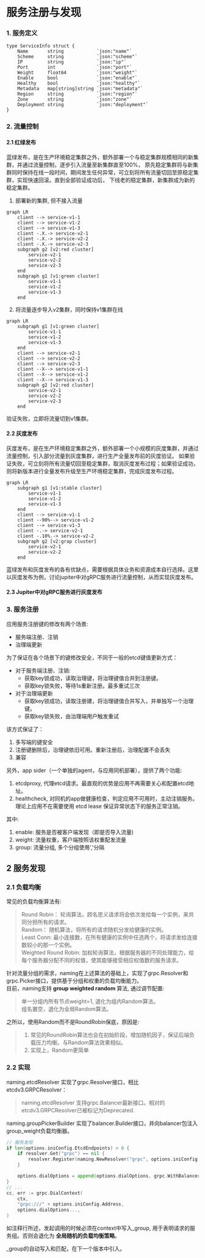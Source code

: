 # 服务注册与发现

### 1. 服务定义

``` golang
type ServiceInfo struct {
	Name       string            `json:"name"`
	Scheme     string            `json:"scheme"`
	IP         string            `json:"ip"`
	Port       int               `json:"port"`
	Weight     float64           `json:"weight"`
	Enable     bool              `json:"enable"`
	Healthy    bool              `json:"healthy"`
	Metadata   map[string]string `json:"metadata"`
	Region     string            `json:"region"`
	Zone       string            `json:"zone"`
	Deployment string            `json:"deployment"`
}
```


### 2. 流量控制

#### 2.1 红绿发布

蓝绿发布，是在生产环境稳定集群之外，额外部署一个与稳定集群规模相同的新集群，并通过流量控制，逐步引入流量至新集群直至100%，
原先稳定集群将与新集群同时保持在线一段时间，期间发生任何异常，可立刻将所有流量切回至原稳定集群，实现快速回滚。直到全部验证成功后，
下线老的稳定集群，新集群成为新的稳定集群。


1. 部署新的集群, 但不接入流量
```mermaid
graph LR
	client --> service-v1-1
	client --> service-v1-2
	client --> service-v1-3
	client -.X.-> service-v2-1
	client -.X.-> service-v2-2
	client -.X.-> service-v2-3
	subgraph g2 [v2:red cluster]
		service-v2-1
		service-v2-2
		service-v2-3
	end
	subgraph g1 [v1:green cluster]
		service-v1-1
		service-v1-2
		service-v1-3
	end
```
2. 将流量逐步导入v2集群，同时保持v1集群在线
```mermaid
graph LR
	subgraph g1 [v1:green cluster]
		service-v1-1
		service-v1-2
		service-v1-3
	end
	client --> service-v2-1
	client --> service-v2-2
	client --> service-v2-3
	client --X--> service-v1-1
	client --X--> service-v1-2
	client --X--> service-v1-3
	subgraph g2 [v2:red cluster]
		service-v2-1
		service-v2-2
		service-v2-3
	end
```

验证失败，立即将流量切到v1集群。


#### 2.2 灰度发布

灰度发布，是在生产环境稳定集群之外，额外部署一个小规模的灰度集群，并通过流量控制，引入部分流量到灰度集群，进行生产全量发布前的灰度验证。
如果验证失败，可立刻将所有流量切回至稳定集群，取消灰度发布过程；如果验证成功，则将新版本进行全量发布升级至生产环境稳定集群，完成灰度发布过程。

```mermaid
graph LR
	subgraph g1 [v1:stable cluster]
		service-v1-1
		service-v1-2
		service-v1-3
	end
	client --> service-v1-1
	client --90%--> service-v1-2
	client --> service-v1-3
	client -.-> service-v2-1
	client -.10%.-> service-v2-2
	subgraph g2 [v2:grap cluster]
		service-v2-1
		service-v2-2
	end
```
            
蓝绿发布和灰度发布的各有优缺点，需要根据具体业务和资源成本自行选择。这里以灰度发布为例，讨论jupiter中对gRPC服务进行流量控制，从而实现灰度发布。

#### 2.3 Jupiter中对gRPC服务进行灰度发布



### 3. 服务注册

应用服务注册键的修改有两个场景:   
* 服务端注册、注销   
* 治理端更新   


为了保证在各个场景下的键修改安全，不同于一般的etcd键值更新方式：  
* 对于服务端注册、注销:  
    * 获取key锁成功，读取治理键，将治理键值合并到注册键。   
	* 获取key锁失败，等待1s重新注册。最多重试三次  
* 对于治理端更新  
	* 获取key锁成功，读取注册建，将治理键值合并写入，并单独写一个治理键。  
	* 获取key锁失败，由治理端用户触发重试  
	
该方式保证了：   
1. 多写端的键安全  
2. 注册键删除后，治理键依旧可用。重新注册后，治理配置不会丢失  
3. 兼容  

另外，app sider（一个单独的agent，与应用同机部署），提供了两个功能:  
1. etcdproxy, 代理etcd请求。最直观的优势是应用不再需要关心和配置etcd地址。  
2. healthcheck, 对同机的app做健康检查，判定应用不可用时，主动注销服务。理论上应用不在需要使用 etcd lease 保证异常状态下的服务正常注销。  

其中:
1. enable: 服务是否被客户端发现（即是否导入流量)
2. weight: 流量权重，客户端按照该权重配发流量
3. group: 流量分组, 多个分组使用','分隔

    
 
## 2 服务发现

### 2.1 负载均衡

常见的负载均衡算法有:  
    
> Round Robin： 轮询算法，顾名思义请求将会依次发给每一个实例，来共同分担所有的请求。    
> Random： 随机算法，将所有的请求随机分发给健康的实例。    
> Least Conn: 最小连接数，在所有健康的实例中任选两个，将请求发给连接数较小的那一个实例。    
> Weighted Round Robin: 加权轮询算法，根据服务器的不同处理能力，给每个服务器分配不同的权值，使其能够接受相应权值数的服务请求。    

针对流量分组的需求，naming在上述算法的基础上，实现了grpc.Resolver和grpc.Picker接口，提供基于分组和权重的负载均衡能力。  
目前，naming支持 __group weighted random__ 算法, 通过调节配置:  

> 单一分组内所有节点weight=1, 退化为组内Random算法。  
> 组名置空，退化为全局Random算法。  

之所以，使用Random而不是RoundRobin保底，原因是:  
    
> 1. 常见的RoundRobin算法也会在初始阶段，增加随机因子，保证后端负载压力均衡。与Random算法效果相似。  
> 2. 实现上，Random更简单  

### 2.2 实现  
 
naming.etcdResolver 实现了grpc.Resolver接口，相比etcdv3.GRPCResolver：  
  
> naming.etcdResolver 支持grpc.Balancer最新接口。相对的etcdv3.GRPCResolver已被标记为Deprecated.  

naming.groupPickerBuilder 实现了balancer.Builder接口，并向balancer包注入group_weight负载均衡器。


```go
// 服务发现
if len(options.iniConfig.EtcdEndpoints) > 0 {
    if resolver.Get("grpc") == nil {
        resolver.Register(naming.NewResolver("grpc", options.iniConfig.EtcdEndpoints))
    }

    options.dialOptions = append(options.dialOptions, grpc.WithBalancerName(naming.NameWeight))
}
// ...
cc, err := grpc.DialContext(
    ctx,
    "grpc:///" + options.iniConfig.Address,
    options.dialOptions...,
)
```


如注释行所述，发起调用的时候必须在context中写入_group, 用于表明请求的服务组。否则会退化为 __全局随机的负载均衡策略__。

_group的自动写入和匹配，在下一个版本中引入。


